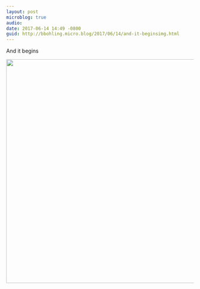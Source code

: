 ```yaml
---
layout: post
microblog: true
audio: 
date: 2017-06-14 14:49 -0800
guid: http://bbohling.micro.blog/2017/06/14/and-it-beginsimg.html
---
```

And it begins

<img src="http://bbohling.micro.blog/uploads/2017/feb7d27887.jpg" width="600" height="600" style="height: auto" />
